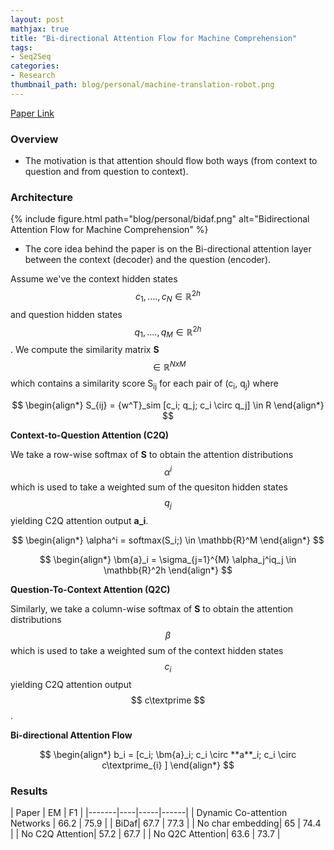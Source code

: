 ```yaml
---
layout: post
mathjax: true
title: "Bi-directional Attention Flow for Machine Comprehension"
tags:
- Seq2Seq
categories:
- Research
thumbnail_path: blog/personal/machine-translation-robot.png
---
```


[Paper Link](https://arxiv.org/pdf/1611.01603.pdf)

### Overview

- The motivation is that attention should flow both ways (from context to question and from question to context).

### Architecture

{% include figure.html path="blog/personal/bidaf.png" alt="Bidirectional Attention Flow for Machine Comprehension" %}

- The core idea behind the paper is on the Bi-directional attention layer between the context (decoder) and the question (encoder). 

Assume we've the context hidden states $$ c_1,....,c_N \in \mathbb{R}^{2h} $$ and question hidden states $$ q_1,....,q_M \in \mathbb{R}^{2h} $$. We compute the similarity matrix **S** $$ \in \mathbb{R}^{NxM} $$ which contains a similarity score S<sub>ij</sub> for each pair of (c<sub>i</sub>, q<sub>j</sub>) where 

$$
\begin{align*}
 	S_{ij} = {w^T}_sim [c_i; q_j; c_i \circ q_j] \in R
\end{align*}
$$

**Context-to-Question Attention (C2Q)**

We take a row-wise softmax of **S** to obtain the attention distributions $$ \alpha^i $$ which is used to take a weighted sum of the quesiton hidden states $$ q_j $$ yielding C2Q attention output **a_i**.

$$
\begin{align*}
 	\alpha^i = softmax(S_i;) \in \mathbb{R}^M
\end{align*}
$$

$$
\begin{align*}
 	\bm{a}_i = \sigma_{j=1}^{M} \alpha_j^iq_j \in \mathbb{R}^2h
\end{align*}
$$

**Question-To-Context Attention (Q2C)**

Similarly, we take a column-wise softmax of **S** to obtain the attention distributions $$ \beta $$ which is used to take a weighted sum of the context hidden states $$ c_i $$ yielding C2Q attention output $$ c\textprime $$.

**Bi-directional Attention Flow**

$$
\begin{align*}
 	b_i = [c_i; \bm{a}_i; c_i \circ **a**_i; c_i \circ c\textprime_{i} ]
\end{align*}
$$

### Results

| Paper | EM | F1 |
|-------|----|-----|------|
| Dynamic Co-attention Networks | 66.2 | 75.9 |
| BiDaf| 67.7 | 77.3 |
| No char embedding| 65 | 74.4 |
| No C2Q Attention| 57.2 | 67.7 |
| No Q2C Attention| 63.6 | 73.7 |